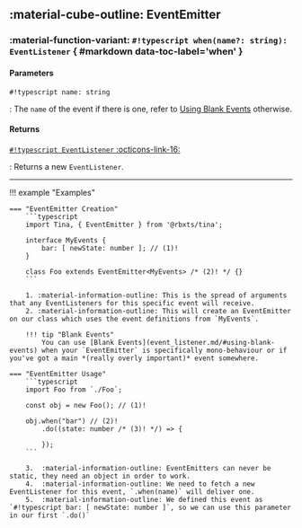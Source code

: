 ## :material-cube-outline: EventEmitter

### :material-function-variant: **`#!typescript when(name?: string): EventListener`** { #markdown data-toc-label='when' }

#### Parameters

`#!typescript name: string`

: The `name` of the event if there is one, refer to [Using Blank Events](event_listener.md/#using-blank-events) otherwise.

#### Returns

[`#!typescript EventListener` :octicons-link-16:](event_listener.md)

: Returns a new `EventListener`.

---

!!! example "Examples"

    === "EventEmitter Creation"
        ```typescript
        import Tina, { EventEmitter } from '@rbxts/tina';

        interface MyEvents {
            bar: [ newState: number ]; // (1)!
        }

        class Foo extends EventEmitter<MyEvents> /* (2)! */ {}
        ```

        1. :material-information-outline: This is the spread of arguments that any EventListeners for this specific event will receive.
        2. :material-information-outline: This will create an EventEmitter on our class which uses the event definitions from `MyEvents`.

        !!! tip "Blank Events"
            You can use [Blank Events](event_listener.md/#using-blank-events) when your `EventEmitter` is specifically mono-behaviour or if you've got a main *(really overly important)* event somewhere.
    
    === "EventEmitter Usage"
        ```typescript
        import Foo from `./Foo`;

        const obj = new Foo(); // (1)!

        obj.when("bar") // (2)!
            .do((state: number /* (3)! */) => {

            });
        ```

        3.  :material-information-outline: EventEmitters can never be static, they need an object in order to work.
        4.  :material-information-outline: We need to fetch a new EventListener for this event, `.when(name)` will deliver one.
        5.  :material-information-outline: We defined this event as `#!typescript bar: [ newState: number ]`, so we can use this parameter in our first `.do()`